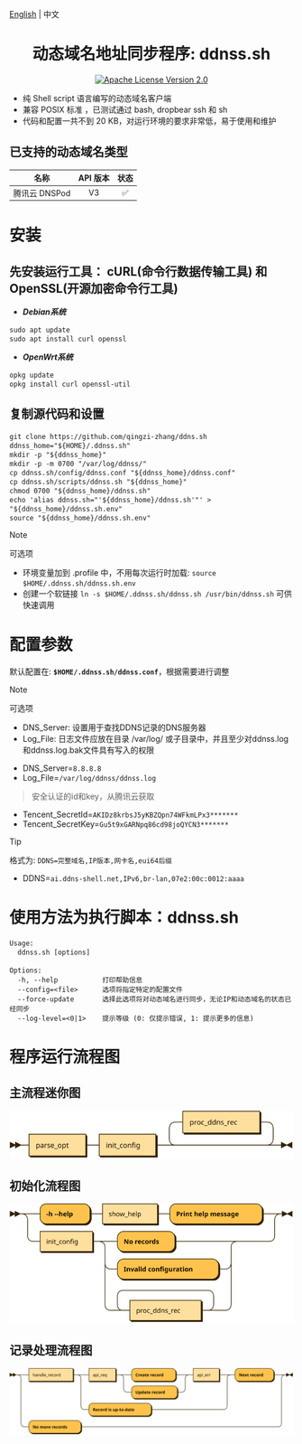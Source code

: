 <p align="left">
  <a href="README.md">English</a> | 中文
</p>

<div align="center">
  <h1>动态域名地址同步程序: ddnss.sh</h1>
</div>

<p align="center">
  <a href="https://github.com/qingzi-zhang/ddnss.sh/blob/main/LICENSE">
    <img alt="Apache License Version 2.0" src="https://img.shields.io/github/license/qingzi-zhang/ddnss.sh">
  </a>
</p>

- 纯 Shell script 语言编写的动态域名客户端
- 兼容 POSIX 标准 ，已测试通过 bash, dropbear ssh 和 sh
- 代码和配置一共不到 20 KB，对运行环境的要求非常低，易于使用和维护

## 已支持的动态域名类型

名称|API 版本|状态
----|:--:|:--:|
腾讯云 DNSPod|V3|✅

# 安装
## 先安装运行工具： cURL(命令行数据传输工具) 和 OpenSSL(开源加密命令行工具)
- ***Debian系统***
```
sudo apt update
sudo apt install curl openssl
```
- ***OpenWrt系统***
```
opkg update
opkg install curl openssl-util
```

## 复制源代码和设置
```
git clone https://github.com/qingzi-zhang/ddns.sh
ddnss_home="${HOME}/.ddnss.sh"
mkdir -p "${ddnss_home}"
mkdir -p -m 0700 "/var/log/ddnss/"
cp ddnss.sh/config/ddnss.conf "${ddnss_home}/ddnss.conf"
cp ddnss.sh/scripts/ddnss.sh "${ddnss_home}"
chmod 0700 "${ddnss_home}/ddnss.sh"
echo 'alias ddnss.sh="'${ddnss_home}/ddnss.sh'"' > "${ddnss_home}/ddnss.sh.env"
source "${ddnss_home}/ddnss.sh.env"
```
> [!NOTE]
> 可选项
>- 环境变量加到 .profile 中，不用每次运行时加载: `source $HOME/.ddnss.sh/ddnss.sh.env`
>- 创建一个软链接 `ln -s $HOME/.ddnss.sh/ddnss.sh /usr/bin/ddnss.sh` 可供快速调用

# 配置参数
默认配置在: **`$HOME/.ddnss.sh/ddnss.conf`**，根据需要进行调整
> [!NOTE]
> 可选项
>- DNS_Server: 设置用于查找DDNS记录的DNS服务器
>- Log_File: 日志文件应放在目录 /var/log/ 或子目录中，并且至少对ddnss.log和ddnss.log.bak文件具有写入的权限
- DNS_Server=`8.8.8.8`
- Log_File=`/var/log/ddnss/ddnss.log`
> 安全认证的id和key，从腾讯云获取
- Tencent_SecretId=`AKIDz8krbsJ5yKBZQpn74WFkmLPx3*******`
- Tencent_SecretKey=`Gu5t9xGARNpq86cd98joQYCN3*******`
> [!TIP]
> 格式为: `DDNS=完整域名,IP版本,网卡名,eui64后缀`
- DDNS=`ai.ddns-shell.net,IPv6,br-lan,07e2:00c:0012:aaaa`

# 使用方法为执行脚本：ddnss.sh
```
Usage:
  ddnss.sh [options]

Options:
  -h, --help           打印帮助信息
  --config=<file>      选项将指定特定的配置文件
  --force-update       选择此选项将对动态域名进行同步，无论IP和动态域名的状态已经同步
  --log-level=<0|1>    提示等级 (0: 仅提示错误, 1: 提示更多的信息)
```

# 程序运行流程图
## 主流程迷你图
![diagram](svg/Main.svg)
## 初始化流程图
![diagram](svg/parse_opt.svg)
## 记录处理流程图
![diagram](svg/proc_ddns_rec.svg)